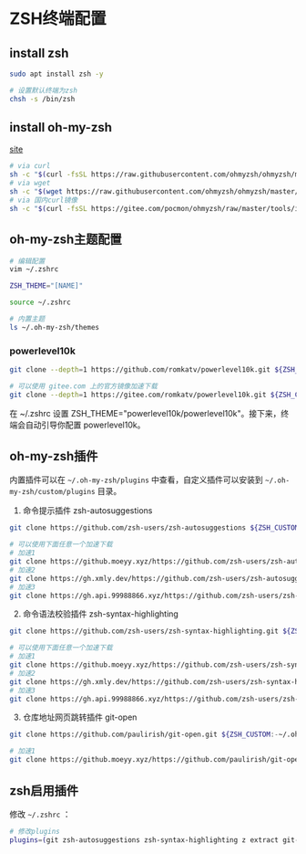 # ZSH终端配置

## install zsh

```bash
sudo apt install zsh -y

# 设置默认终端为zsh
chsh -s /bin/zsh
```

## install oh-my-zsh

[site](https://ohmyz.sh/#install)

```bash
# via curl
sh -c "$(curl -fsSL https://raw.githubusercontent.com/ohmyzsh/ohmyzsh/master/tools/install.sh)"
# via wget
sh -c "$(wget https://raw.githubusercontent.com/ohmyzsh/ohmyzsh/master/tools/install.sh -O -)"
# via 国内curl镜像
sh -c "$(curl -fsSL https://gitee.com/pocmon/ohmyzsh/raw/master/tools/install.sh)
```

## oh-my-zsh主题配置

```bash
# 编辑配置
vim ~/.zshrc

ZSH_THEME="[NAME]"

source ~/.zshrc

# 内置主题
ls ~/.oh-my-zsh/themes
```

### powerlevel10k

```bash
git clone --depth=1 https://github.com/romkatv/powerlevel10k.git ${ZSH_CUSTOM:-$HOME/.oh-my-zsh/custom}/themes/powerlevel10k

# 可以使用 gitee.com 上的官方镜像加速下载
git clone --depth=1 https://gitee.com/romkatv/powerlevel10k.git ${ZSH_CUSTOM:-$HOME/.oh-my-zsh/custom}/themes/powerlevel10k
```

在 ~/.zshrc 设置 ZSH_THEME="powerlevel10k/powerlevel10k"。接下来，终端会自动引导你配置 powerlevel10k。

## oh-my-zsh插件

内置插件可以在 `~/.oh-my-zsh/plugins` 中查看，自定义插件可以安装到 `~/.oh-my-zsh/custom/plugins` 目录。

1. 命令提示插件 zsh-autosuggestions

```bash
git clone https://github.com/zsh-users/zsh-autosuggestions ${ZSH_CUSTOM:-~/.oh-my-zsh/custom}/plugins/zsh-autosuggestions

# 可以使用下面任意一个加速下载
# 加速1
git clone https://github.moeyy.xyz/https://github.com/zsh-users/zsh-autosuggestions ${ZSH_CUSTOM:-~/.oh-my-zsh/custom}/plugins/zsh-autosuggestions
# 加速2
git clone https://gh.xmly.dev/https://github.com/zsh-users/zsh-autosuggestions ${ZSH_CUSTOM:-~/.oh-my-zsh/custom}/plugins/zsh-autosuggestions
# 加速3
git clone https://gh.api.99988866.xyz/https://github.com/zsh-users/zsh-autosuggestions ${ZSH_CUSTOM:-~/.oh-my-zsh/custom}/plugins/zsh-autosuggestions
```

2. 命令语法校验插件 zsh-syntax-highlighting

```bash
git clone https://github.com/zsh-users/zsh-syntax-highlighting.git ${ZSH_CUSTOM:-~/.oh-my-zsh/custom}/plugins/zsh-syntax-highlighting

# 可以使用下面任意一个加速下载
# 加速1
git clone https://github.moeyy.xyz/https://github.com/zsh-users/zsh-syntax-highlighting.git ${ZSH_CUSTOM:-~/.oh-my-zsh/custom}/plugins/zsh-syntax-highlighting
# 加速2
git clone https://gh.xmly.dev/https://github.com/zsh-users/zsh-syntax-highlighting.git ${ZSH_CUSTOM:-~/.oh-my-zsh/custom}/plugins/zsh-syntax-highlighting
# 加速3
git clone https://gh.api.99988866.xyz/https://github.com/zsh-users/zsh-syntax-highlighting.git ${ZSH_CUSTOM:-~/.oh-my-zsh/custom}/plugins/zsh-syntax-highlighting
```

3. 仓库地址网页跳转插件 git-open

```bash
git clone https://github.com/paulirish/git-open.git ${ZSH_CUSTOM:-~/.oh-my-zsh/custom}/plugins/git-open

# 加速1
git clone https://github.moeyy.xyz/https://github.com/paulirish/git-open.git ${ZSH_CUSTOM:-~/.oh-my-zsh/custom}/plugins/git-open
```

## zsh启用插件

修改 `~/.zshrc` ：

```bash
# 修改plugins
plugins=(git zsh-autosuggestions zsh-syntax-highlighting z extract git-open)
```
